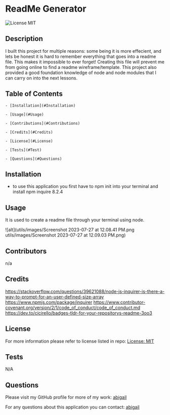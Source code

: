# ReadMe Generator

  ![License MIT](https://img.shields.io/badge/license-MIT-ff69b4)

  ## Description

  I built this project for multiple reasons: some being it is more effecient, and lets be honest it is hard to remember everything that goes into a readme file. This makes it impossible to ever forget! Creating this file will prevent me from going online to find a readme wireframe/template. This project also provided a good foundation knowledge of node and node modules that I can carry on into the next lessons.

  ## Table of Contents

    - [Installation](#Installation)

    - [Usage](#Usage)

    - [Contributions](#Contributions)

    - [Credits](#Credits)

    - [License](#License)

    - [Tests](#Test)

    - [Questions](#Questions)

  ## Installation

  - to use this application you first have to npm init into your terminal and install npm inquire 8.2.4

  ## Usage

  It is used to create a readme file through your terminal using node.

  ![alt](utils/images/Screenshot 2023-07-27 at 12.08.41 PM.png utils/images/Screenshot 2023-07-27 at 12.09.03 PM.png)

  ## Contributors

  n/a

  ## Credits

https://stackoverflow.com/questions/39621088/node-js-inquirer-is-there-a-way-to-prompt-for-an-user-defined-size-array https://www.npmjs.com/package/inquirer https://www.contributor-covenant.org/version/2/1/code_of_conduct/code_of_conduct.md https://dev.to/cicirello/badges-tldr-for-your-repositorys-readme-3oo3

  ## License

  For more information please refer to license listed in repo: [License: MIT](https://mit-license.org/)

  ## Tests

 N/A

  ## Questions

  Please visit my GitHub profile for more of my work:
  [abigail](https://github.com/abigailmgarcia)

  For any questions about this application you can contact:
  [abigail](mailto:abigailmg31@gmail.com)
